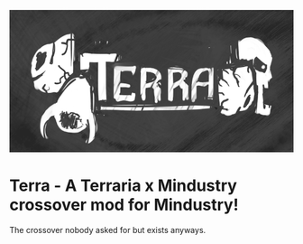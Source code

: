 ![](https://github.com/ThirstyBoi/Terra/blob/master/banner.png)
# Terra - A Terraria x Mindustry crossover mod for Mindustry!
The crossover nobody asked for but exists anyways.
